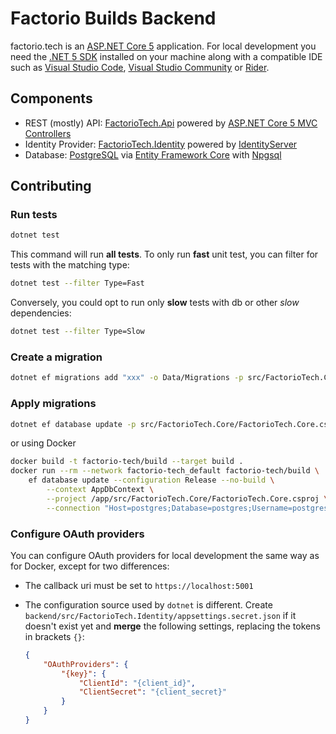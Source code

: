# Factorio Builds Backend

factorio.tech is an [ASP.NET Core 5](https://docs.microsoft.com/en-us/aspnet/core/introduction-to-aspnet-core?view=aspnetcore-5.0) application. For local development you need the [.NET 5 SDK](https://dotnet.microsoft.com/download) installed on your machine along with a compatible IDE such as [Visual Studio Code](https://code.visualstudio.com), [Visual Studio Community](https://visualstudio.microsoft.com/vs/community) or [Rider](https://www.jetbrains.com/rider).

## Components

-   REST (mostly) API: [FactorioTech.Api](src/FactorioTech.Api) powered by [ASP.NET Core 5 MVC Controllers](https://docs.microsoft.com/en-us/aspnet/core/mvc/controllers/actions?view=aspnetcore-5.0)
-   Identity Provider: [FactorioTech.Identity](src/FactorioTech.Identity) powered by [IdentityServer](https://identityserver.io)
-   Database: [PostgreSQL](https://www.postgresql.org) via [Entity Framework Core](https://docs.microsoft.com/en-us/ef/core) with [Npgsql](https://www.npgsql.org/efcore/index.html)

## Contributing

### Run tests

```bash
dotnet test
```

This command will run **all tests**. To only run **fast** unit test, you can filter for tests with the matching type:

```bash
dotnet test --filter Type=Fast
```

Conversely, you could opt to run only **slow** tests with db or other _slow_ dependencies:

```bash
dotnet test --filter Type=Slow
```

### Create a migration

```bash
dotnet ef migrations add "xxx" -o Data/Migrations -p src/FactorioTech.Core/FactorioTech.Core.csproj
```

### Apply migrations

```bash
dotnet ef database update -p src/FactorioTech.Core/FactorioTech.Core.csproj
```

or using Docker

```bash
docker build -t factorio-tech/build --target build .
docker run --rm --network factorio-tech_default factorio-tech/build \
    ef database update --configuration Release --no-build \
        --context AppDbContext \
        --project /app/src/FactorioTech.Core/FactorioTech.Core.csproj \
        --connection "Host=postgres;Database=postgres;Username=postgres;Password=postgres"
```

### Configure OAuth providers

You can configure OAuth providers for local development the same way as for Docker, except for two differences:

-   The callback uri must be set to `https://localhost:5001`
-   The configuration source used by `dotnet` is different. Create `backend/src/FactorioTech.Identity/appsettings.secret.json` if it doesn't exist yet and **merge** the following settings, replacing the tokens in brackets `{}`:

    ```json
    {
        "OAuthProviders": {
            "{key}": {
                "ClientId": "{client_id}",
                "ClientSecret": "{client_secret}"
            }
        }
    }
    ```
